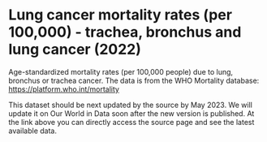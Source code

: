 # Lung cancer mortality rates (per 100,000) - trachea, bronchus and lung cancer (2022)

Age-standardized mortality rates (per 100,000 people) due to lung, bronchus or trachea cancer. The data is from the WHO Mortality database: https://platform.who.int/mortality

This dataset should be next updated by the source by May 2023. We will update it on Our World in Data soon after the new version is published. At the link above you can directly access the source page and see the latest available data.